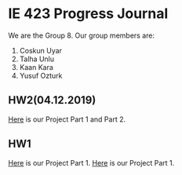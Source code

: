 # IE 423 Progress Journal

We are the Group 8. Our group members are:
1. Coskun Uyar
2. Talha Unlu
3. Kaan Kara
4. Yusuf Ozturk

## HW2(04.12.2019)
[Here](files/HW2part1part2.html) is our Project Part 1 and Part 2.
## HW1
[Here](files/part1.html) is our Project Part 1.
[Here](files/part2.html) is our Project Part 1.
